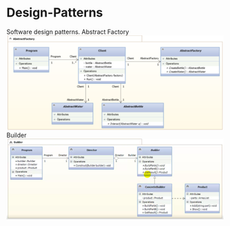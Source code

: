 # Design-Patterns
Software design patterns.
Abstract Factory
![alt text](AbstractFactory/abstractFactory.PNG)
Builder
![alt text](Builder/Builder.PNG)

